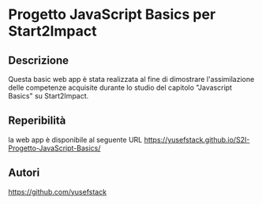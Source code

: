 # Progetto JavaScript Basics per Start2Impact

## Descrizione

Questa basic web app è stata realizzata al fine di dimostrare l'assimilazione delle competenze acquisite durante lo studio del capitolo "Javascript Basics" su Start2Impact.

## Reperibilità

la web app è disponibile al seguente URL https://yusefstack.github.io/S2I-Progetto-JavaScript-Basics/

## Autori

https://github.com/yusefstack
